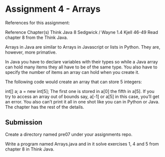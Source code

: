 # Assignment 4 - Arrays

References for this assignment:

Reference	Chapter(s)
Think Java	8
Sedgwick / Wayne	1.4
Kjell	46-49
Read chapter 8 from the Think Java.

Arrays in Java are similar to Arrays in Javascript or lists in Python. They are, however, more primative.

In Java you have to declare variables with their types so while a Java array can hold many items they all have to be of the same type. You also have to specify the number of items an array can hold when you create it.

The following code would create an array that can store 5 integers:

int[] a;
a = new int[5];
The first one is stored in a[0] the fifth in a[5]. If you try to access an array out of bounds say, a[-1] or a[5] in this case, you’ll get an error. You also can’t print it all in one shot like you can in Python or Java. The chapter has the rest of the details.

## Submission

Create a directory named pre07 under your assignments repo.

Write a program named Arrays.java and in it solve exercises 1, 4 and 5 from chapter 8 in Think Java.
